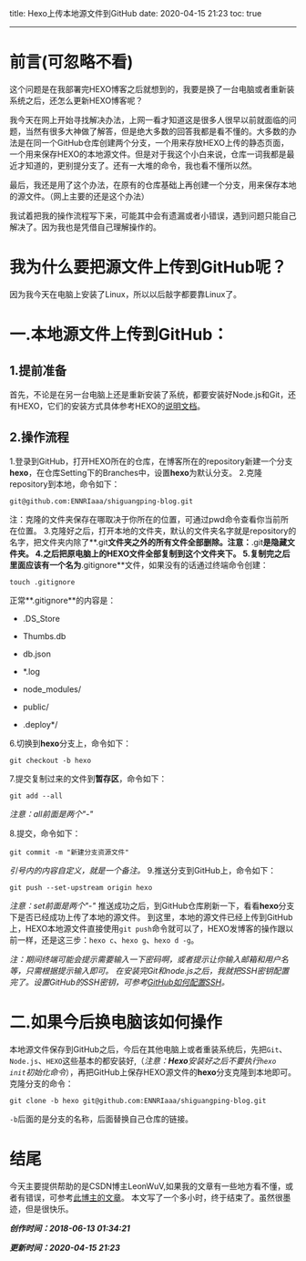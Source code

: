 title: Hexo上传本地源文件到GitHub
date: 2020-04-15 21:23
toc: true

---
# 前言(可忽略不看) #
这个问题是在我部署完HEXO博客之后就想到的，我要是换了一台电脑或者重新装系统之后，还怎么更新HEXO博客呢？

我今天在网上开始寻找解决办法，上网一看才知道这是很多人很早以前就面临的问题，当然有很多大神做了解答，但是绝大多数的回答我都是看不懂的。大多数的办法是在同一个GitHub仓库创建两个分支，一个用来存放HEXO上传的静态页面，一个用来保存HEXO的本地源文件。但是对于我这个小白来说，仓库一词我都是最近才知道的，更别提分支了。还有一大堆的命令，我也看不懂所以然。

最后，我还是用了这个办法，在原有的仓库基础上再创建一个分支，用来保存本地的源文件。（网上主要的还是这个办法）

我试着把我的操作流程写下来，可能其中会有遗漏或者小错误，遇到问题只能自己解决了。因为我也是凭借自己理解操作的。


# 我为什么要把源文件上传到GitHub呢？ #
因为我今天在电脑上安装了Linux，所以以后敲字都要靠Linux了。  

# 一.本地源文件上传到GitHub： #
## 1.提前准备 ##
首先，不论是在另一台电脑上还是重新安装了系统，都要安装好Node.js和Git，还有HEXO，它们的安装方式具体参考HEXO的[说明文档](https://hexo.io/zh-cn/docs/)。  
## 2.操作流程 ##
1.登录到GitHub，打开HEXO所在的仓库，在博客所在的repository新建一个分支**hexo**，在仓库Setting下的Branches中，设置**hexo**为默认分支。
2.克隆repository到本地，命令如下：  

```shell
git@github.com:ENNRIaaa/shiguangping-blog.git
```

注：克隆的文件夹保存在哪取决于你所在的位置，可通过pwd命令查看你当前所在位置。
3.克隆好之后，打开本地的文件夹，默认的文件夹名字就是repository的名字，把文件夹内除了**.git**文件夹之外的所有文件全部删除。注意：**.git**是隐藏文件夹。
4.之后把原电脑上的HEXO文件全部复制到这个文件夹下。
5.复制完之后里面应该有一个名为**.gitignore**文件，如果没有的话通过终端命令创建：

```shell
touch .gitignore
```

正常**.gitignore**的内容是：

- .DS_Store

- Thumbs.db
- db.json
- *.log
- node_modules/
- public/
- .deploy*/

6.切换到**hexo**分支上，命令如下：

```shell
git checkout -b hexo
```

7.提交复制过来的文件到**暂存区**，命令如下：

```shell
git add --all
```

*注意：all前面是两个"-"*

8.提交，命令如下：

```shell
git commit -m "新建分支资源文件"
```

*引号内的内容自定义，就是一个备注。*
9.推送分支到GitHub上，命令如下：

```shell
git push --set-upstream origin hexo
```

*注意：set前面是两个"-"*
推送成功之后，到GitHub仓库刷新一下，看看**hexo**分支下是否已经成功上传了本地的源文件。
到这里，本地的源文件已经上传到GitHub上，HEXO本地源文件直接使用`git push`命令就可以了，HEXO发博客的操作跟以前一样，还是这三步：`hexo c`、`hexo g`、`hexo d -g`。  

*注：期间终端可能会提示需要输入一下密码啊，或者提示让你输入邮箱和用户名等，只需根据提示输入即可。
在安装完Git和node.js之后，我就把SSH密钥配置完了。设置GitHub的SSH密钥，可参考[GitHub如何配置SSH](https://sora.red/2018/GitHub%E5%A6%82%E4%BD%95%E9%85%8D%E7%BD%AESSH/)。*  

# 二.如果今后换电脑该如何操作 #
本地源文件保存到GitHub之后，今后在其他电脑上或者重装系统后，先把`Git`、`Node.js`、`HEXO`这些基本的都安装好,（*注意：**Hexo**安装好之后不要执行`hexo init`初始化命令*），再把GitHub上保存HEXO源文件的**hexo**分支克隆到本地即可。
克隆分支的命令：

```shell
git clone -b hexo git@github.com:ENNRIaaa/shiguangping-blog.git
```

`-b`后面的是分支的名称，后面替换自己仓库的链接。

# 结尾 #
今天主要提供帮助的是CSDN博主LeonWuV,如果我的文章有一些地方看不懂，或者有错误，可参考[此博主的文章](https://blog.csdn.net/wxl1555/article/details/79293159)。
本文写了一个多小时，终于结束了。虽然很墨迹，但是很快乐。



***创作时间：2018-06-13 01:34:21***

***更新时间：2020-04-15 21:23***
